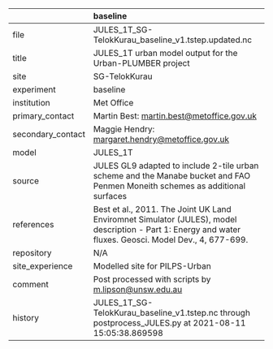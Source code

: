 |                   | baseline                                                                                                                                                |
|:------------------|:--------------------------------------------------------------------------------------------------------------------------------------------------------|
| file              | JULES_1T_SG-TelokKurau_baseline_v1.tstep.updated.nc                                                                                                     |
| title             | JULES_1T urban model output for the Urban-PLUMBER project                                                                                               |
| site              | SG-TelokKurau                                                                                                                                           |
| experiment        | baseline                                                                                                                                                |
| institution       | Met Office                                                                                                                                              |
| primary_contact   | Martin Best: martin.best@metoffice.gov.uk                                                                                                               |
| secondary_contact | Maggie Hendry: margaret.hendry@metoffice.gov.uk                                                                                                         |
| model             | JULES_1T                                                                                                                                                |
| source            | JULES GL9 adapted to include 2-tile urban scheme and the Manabe bucket and FAO Penmen Moneith schemes as additional surfaces                            |
| references        | Best et al., 2011. The Joint UK Land Enviromnet Simulator (JULES), model description - Part 1: Energy and water fluxes. Geosci. Model Dev., 4, 677-699. |
| repository        | N/A                                                                                                                                                     |
| site_experience   | Modelled site for PILPS-Urban                                                                                                                           |
| comment           | Post processed with scripts by m.lipson@unsw.edu.au                                                                                                     |
| history           | JULES_1T_SG-TelokKurau_baseline_v1.tstep.nc through postprocess_JULES.py at 2021-08-11 15:05:38.869598                                                  |
